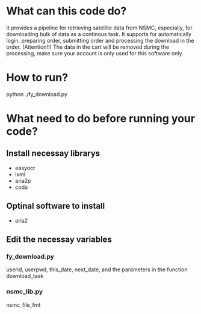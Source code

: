 # What can this code do?
It provides a pipeline for retrieving satellite data from NSMC, especially, for downloading bulk of data as a continous task. It supports for automatically login, preparing order, submitting order and processing the download in the order. (Attention!!) The data in the cart will be removed during the processing, make sure your account is only used for this software only.
# How to run?
python ./fy_download.py  
# What need to do before running your code?
## Install necessay librarys  
- easyocr
- lxml
- aria2p
- coda
## Optinal software to install  
- aria2
## Edit the necessay variables
### fy_download.py  
userid, userpwd, this_date, next_date, and the parameters in the function download_task
### nsmc_lib.py
nsmc_file_fmt
